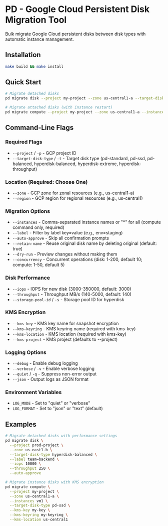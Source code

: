 # PD - Google Cloud Persistent Disk Migration Tool

Bulk migrate Google Cloud persistent disks between disk types with automatic instance management.

## Installation

```bash
make build && make install
```

## Quick Start

```bash
# Migrate detached disks
pd migrate disk --project my-project --zone us-central1-a --target-disk-type hyperdisk-balanced

# Migrate attached disks (with instance restart)
pd migrate compute --project my-project --zone us-central1-a --instances vm1,vm2 --target-disk-type pd-ssd
```

## Command-Line Flags

### Required Flags

- `--project` / `-p` - GCP project ID
- `--target-disk-type` / `-t` - Target disk type (pd-standard, pd-ssd, pd-balanced, hyperdisk-balanced, hyperdisk-extreme, hyperdisk-throughput)

### Location (Required: Choose One)

- `--zone` - GCP zone for zonal resources (e.g., us-central1-a)
- `--region` - GCP region for regional resources (e.g., us-central1)

### Migration Options

- `--instances` - Comma-separated instance names or "*" for all (compute command only, required)
- `--label` - Filter by label key=value (e.g., env=staging)
- `--auto-approve` - Skip all confirmation prompts
- `--retain-name` - Reuse original disk name by deleting original (default: true)
- `--dry-run` - Preview changes without making them
- `--concurrency` - Concurrent operations (disk: 1-200, default 10; compute: 1-50, default 5)

### Disk Performance

- `--iops` - IOPS for new disk (3000-350000, default: 3000)
- `--throughput` - Throughput MB/s (140-5000, default: 140)
- `--storage-pool-id` / `-s` - Storage pool ID for hyperdisk

### KMS Encryption

- `--kms-key` - KMS key name for snapshot encryption
- `--kms-keyring` - KMS keyring name (required with kms-key)
- `--kms-location` - KMS location (required with kms-key)
- `--kms-project` - KMS project (defaults to --project)

### Logging Options

- `--debug` - Enable debug logging
- `--verbose` / `-v` - Enable verbose logging
- `--quiet` / `-q` - Suppress non-error output
- `--json` - Output logs as JSON format

### Environment Variables

- `LOG_MODE` - Set to "quiet" or "verbose"
- `LOG_FORMAT` - Set to "json" or "text" (default)

## Examples

```bash
# Migrate detached disks with performance settings
pd migrate disk \
  --project prod-project \
  --zone us-east1-b \
  --target-disk-type hyperdisk-balanced \
  --label team=backend \
  --iops 10000 \
  --throughput 250 \
  --auto-approve

# Migrate instance disks with KMS encryption
pd migrate compute \
  --project my-project \
  --zone us-central1-a \
  --instances vm1 \
  --target-disk-type pd-ssd \
  --kms-key my-key \
  --kms-keyring my-keyring \
  --kms-location us-central1
```
